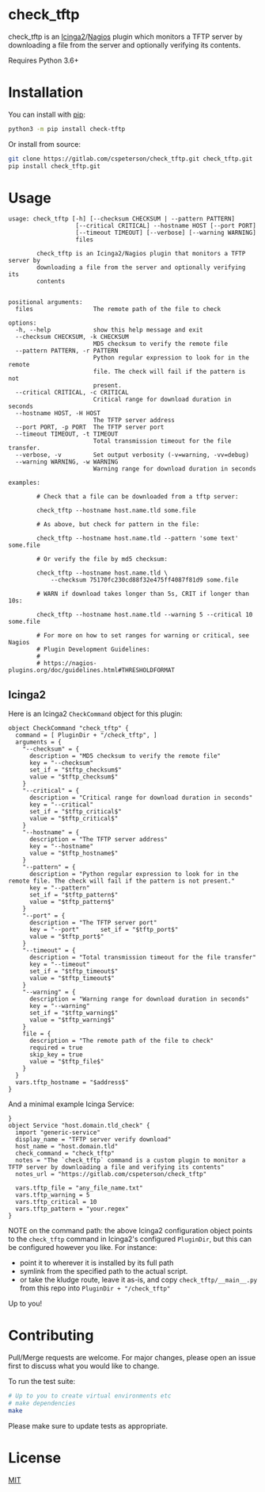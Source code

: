 check_tftp
===========

check_tftp is an [Icinga2]/[Nagios] plugin which monitors a TFTP server by downloading a file from the server and optionally verifying its contents.

Requires Python 3.6+

# Installation

You can install with [pip]:

```sh
python3 -m pip install check-tftp
```

Or install from source:

```sh
git clone https://gitlab.com/cspeterson/check_tftp.git check_tftp.git
pip install check_tftp.git
```

# Usage

```
usage: check_tftp [-h] [--checksum CHECKSUM | --pattern PATTERN]
                   [--critical CRITICAL] --hostname HOST [--port PORT]
                   [--timeout TIMEOUT] [--verbose] [--warning WARNING]
                   files

        check_tftp is an Icinga2/Nagios plugin that monitors a TFTP server by
        downloading a file from the server and optionally verifying its
        contents


positional arguments:
  files                 The remote path of the file to check

options:
  -h, --help            show this help message and exit
  --checksum CHECKSUM, -k CHECKSUM
                        MD5 checksum to verify the remote file
  --pattern PATTERN, -r PATTERN
                        Python regular expression to look for in the remote
                        file. The check will fail if the pattern is not
                        present.
  --critical CRITICAL, -c CRITICAL
                        Critical range for download duration in seconds
  --hostname HOST, -H HOST
                        The TFTP server address
  --port PORT, -p PORT  The TFTP server port
  --timeout TIMEOUT, -t TIMEOUT
                        Total transmission timeout for the file transfer.
  --verbose, -v         Set output verbosity (-v=warning, -vv=debug)
  --warning WARNING, -w WARNING
                        Warning range for download duration in seconds

examples:

        # Check that a file can be downloaded from a tftp server:

        check_tftp --hostname host.name.tld some.file

        # As above, but check for pattern in the file:

        check_tftp --hostname host.name.tld --pattern 'some text' some.file

        # Or verify the file by md5 checksum:

        check_tftp --hostname host.name.tld \
            --checksum 75170fc230cd88f32e475ff4087f81d9 some.file

        # WARN if download takes longer than 5s, CRIT if longer than 10s:

        check_tftp --hostname host.name.tld --warning 5 --critical 10 some.file

        # For more on how to set ranges for warning or critical, see Nagios
        # Plugin Development Guidelines:
        #
        # https://nagios-plugins.org/doc/guidelines.html#THRESHOLDFORMAT
```

## Icinga2

Here is an Icinga2 `CheckCommand` object for this plugin:

```
object CheckCommand "check_tftp" {
  command = [ PluginDir + "/check_tftp", ]
  arguments = {
    "--checksum" = {
      description = "MD5 checksum to verify the remote file"
      key = "--checksum"
      set_if = "$tftp_checksum$"
      value = "$tftp_checksum$"
    }
    "--critical" = {
      description = "Critical range for download duration in seconds"
      key = "--critical"
      set_if = "$tftp_critical$"
      value = "$tftp_critical$"
    }
    "--hostname" = {
      description = "The TFTP server address"
      key = "--hostname"
      value = "$tftp_hostname$"
    }
    "--pattern" = {
      description = "Python regular expression to look for in the remote file. The check will fail if the pattern is not present."
      key = "--pattern"
      set_if = "$tftp_pattern$"
      value = "$tftp_pattern$"
    }
    "--port" = {
      description = "The TFTP server port"
      key = "--port"      set_if = "$tftp_port$"
      value = "$tftp_port$"
    }
    "--timeout" = {
      description = "Total transmission timeout for the file transfer"
      key = "--timeout"
      set_if = "$tftp_timeout$"
      value = "$tftp_timeout$"
    }
    "--warning" = {
      description = "Warning range for download duration in seconds"
      key = "--warning"
      set_if = "$tftp_warning$"
      value = "$tftp_warning$"
    }
    file = {
      description = "The remote path of the file to check"
      required = true
      skip_key = true
      value = "$tftp_file$"
    }
  }
  vars.tftp_hostname = "$address$"
}
```

And a minimal example Icinga Service:

```
}
object Service "host.domain.tld_check" {
  import "generic-service"
  display_name = "TFTP server verify download"
  host_name = "host.domain.tld"
  check_command = "check_tftp"
  notes = "The `check_tftp` command is a custom plugin to monitor a TFTP server by downloading a file and verifying its contents"
  notes_url = "https://gitlab.com/cspeterson/check_tftp"

  vars.tftp_file = "any_file_name.txt"
  vars.tftp_warning = 5
  vars.tftp_critical = 10
  vars.tftp_pattern = "your.regex"
}
```

NOTE on the command path: the above Icinga2 configuration object points to the `check_tftp` command in Icinga2's configured `PluginDir`, but this can be configured however you like. For instance:

* point it to wherever it is installed by its full path
* symlink from the specified path to the actual script.
* or take the kludge route, leave it as-is, and copy `check_tftp/__main__.py` from this repo into `PluginDir + "/check_tftp"`

Up to you!


# Contributing

Pull/Merge requests are welcome. For major changes, please open an issue first to discuss what you would like to change.

To run the test suite:

```bash
# Up to you to create virtual environments etc
# make dependencies
make
```

Please make sure to update tests as appropriate.

# License

[MIT]


[Icinga2]: https://en.wikipedia.org/wiki/Icinga
[MIT]: https://choosealicense.com/licenses/mit/
[Nagios]: https://en.wikipedia.org/wiki/Nagios
[pip]: https://pip.pypa.io/en/stable/
